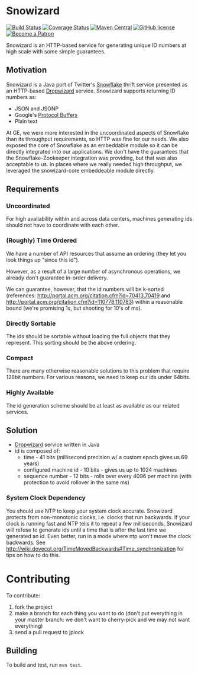 Snowizard
=========
[![Build Status](https://travis-ci.org/smoketurner/snowizard.svg?branch=master)](https://travis-ci.org/smoketurner/snowizard)
[![Coverage Status](https://coveralls.io/repos/smoketurner/snowizard/badge.svg)](https://coveralls.io/r/smoketurner/snowizard)
[![Maven Central](https://img.shields.io/maven-central/v/com.smoketurner.snowizard/snowizard-parent.svg?style=flat-square)](https://maven-badges.herokuapp.com/maven-central/com.smoketurner.snowizard/snowizard-parent/)
[![GitHub license](https://img.shields.io/github/license/smoketurner/snowizard.svg?style=flat-square)](https://github.com/smoketurner/snowizard/tree/master)
[![Become a Patron](https://img.shields.io/badge/Patron-Patreon-red.svg)](https://www.patreon.com/jplock)

Snowizard is an HTTP-based service for generating unique ID numbers at high scale with some simple guarantees.

## Motivation

Snowizard is a Java port of Twitter's [Snowflake](https://github.com/twitter/snowflake/tree/snowflake-2010) thrift service presented as an HTTP-based [Dropwizard](http://dropwizard.io/) service. Snowizard supports returning ID numbers as:

* JSON and JSONP
* Google's [Protocol Buffers](https://code.google.com/p/protobuf/)
* Plain text

At GE, we were more interested in the uncoordinated aspects of Snowflake than its throughput requirements, so HTTP was fine for our needs. We also exposed the core of Snowflake as an embeddable module so it can be directly integrated into our applications. We don't have the guarantees that the Snowflake-Zookeeper integration was providing, but that was also acceptable to us. In places where we really needed high throughput, we leveraged the snowizard-core embeddeable module directly.

## Requirements

### Uncoordinated

For high availability within and across data centers, machines generating ids should not have to coordinate with each other.

### (Roughly) Time Ordered

We have a number of API resources that assume an ordering (they let you look things up "since this id").

However, as a result of a large number of asynchronous operations, we already don't guarantee in-order delivery.

We can guarantee, however, that the id numbers will be k-sorted (references: http://portal.acm.org/citation.cfm?id=70413.70419 and http://portal.acm.org/citation.cfm?id=110778.110783) within a reasonable bound (we're promising 1s, but shooting for 10's of ms).

### Directly Sortable

The ids should be sortable without loading the full objects that they represent. This sorting should be the above ordering.

### Compact

There are many otherwise reasonable solutions to this problem that require 128bit numbers. For various reasons, we need to keep our ids under 64bits.

### Highly Available

The id generation scheme should be at least as available as our related services.

## Solution
* [Dropwizard](http://dropwizard.io/) service written in Java
* id is composed of:
  * time - 41 bits (millisecond precision w/ a custom epoch gives us 69 years)
  * configured machine id - 10 bits - gives us up to 1024 machines
  * sequence number - 12 bits - rolls over every 4096 per machine (with protection to avoid rollover in the same ms)

### System Clock Dependency

You should use NTP to keep your system clock accurate. Snowizard protects from non-monotonic clocks, i.e. clocks that run backwards. If your clock is running fast and NTP tells it to repeat a few milliseconds, Snowizard will refuse to generate ids until a time that is after the last time we generated an id. Even better, run in a mode where ntp won't move the clock backwards. See http://wiki.dovecot.org/TimeMovedBackwards#Time_synchronization for tips on how to do this.

# Contributing

To contribute:

1. fork the project
2. make a branch for each thing you want to do (don't put everything in your master branch: we don't want to cherry-pick and we may not want everything)
3. send a pull request to jplock

## Building

To build and test, run `mvn test`.
